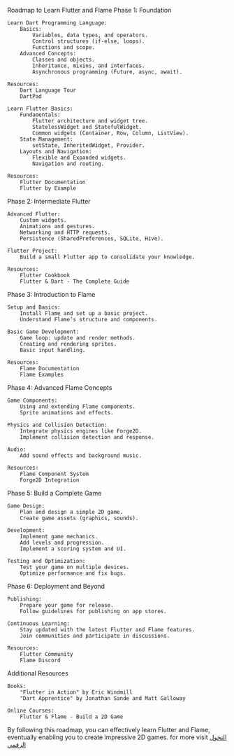 Roadmap to Learn Flutter and Flame
Phase 1: Foundation

    Learn Dart Programming Language:
        Basics:
            Variables, data types, and operators.
            Control structures (if-else, loops).
            Functions and scope.
        Advanced Concepts:
            Classes and objects.
            Inheritance, mixins, and interfaces.
            Asynchronous programming (Future, async, await).

    Resources:
        Dart Language Tour
        DartPad

    Learn Flutter Basics:
        Fundamentals:
            Flutter architecture and widget tree.
            StatelessWidget and StatefulWidget.
            Common widgets (Container, Row, Column, ListView).
        State Management:
            setState, InheritedWidget, Provider.
        Layouts and Navigation:
            Flexible and Expanded widgets.
            Navigation and routing.

    Resources:
        Flutter Documentation
        Flutter by Example

Phase 2: Intermediate Flutter

    Advanced Flutter:
        Custom widgets.
        Animations and gestures.
        Networking and HTTP requests.
        Persistence (SharedPreferences, SQLite, Hive).

    Flutter Project:
        Build a small Flutter app to consolidate your knowledge.

    Resources:
        Flutter Cookbook
        Flutter & Dart - The Complete Guide

Phase 3: Introduction to Flame

    Setup and Basics:
        Install Flame and set up a basic project.
        Understand Flame’s structure and components.

    Basic Game Development:
        Game loop: update and render methods.
        Creating and rendering sprites.
        Basic input handling.

    Resources:
        Flame Documentation
        Flame Examples

Phase 4: Advanced Flame Concepts

    Game Components:
        Using and extending Flame components.
        Sprite animations and effects.

    Physics and Collision Detection:
        Integrate physics engines like Forge2D.
        Implement collision detection and response.

    Audio:
        Add sound effects and background music.

    Resources:
        Flame Component System
        Forge2D Integration

Phase 5: Build a Complete Game

    Game Design:
        Plan and design a simple 2D game.
        Create game assets (graphics, sounds).

    Development:
        Implement game mechanics.
        Add levels and progression.
        Implement a scoring system and UI.

    Testing and Optimization:
        Test your game on multiple devices.
        Optimize performance and fix bugs.

Phase 6: Deployment and Beyond

    Publishing:
        Prepare your game for release.
        Follow guidelines for publishing on app stores.

    Continuous Learning:
        Stay updated with the latest Flutter and Flame features.
        Join communities and participate in discussions.

    Resources:
        Flutter Community
        Flame Discord

Additional Resources

    Books:
        "Flutter in Action" by Eric Windmill
        "Dart Apprentice" by Jonathan Sande and Matt Galloway

    Online Courses:
        Flutter & Flame - Build a 2D Game

By following this roadmap, you can effectively learn Flutter and Flame, eventually enabling you to create impressive 2D games.
for more visit [التحول الرقمي](https://belarby.com/articles/digital-transformation-in-ksa)